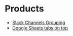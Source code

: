 # Products

- [Slack Channels Grouping](https://github.com/yamadashy/slack-channels-grouping)
- [Google Sheets tabs on top](https://github.com/yamadashy/google-sheets-tabs-on-top)
